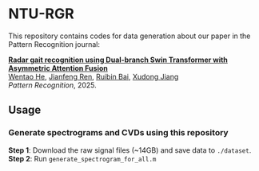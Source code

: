 # NTU-RGR

This repository contains codes for data generation about our paper in the Pattern Recognition journal: 

[**Radar gait recognition using Dual-branch Swin Transformer with Asymmetric Attention Fusion**](https://doi.org/10.1016/j.patcog.2024.111101)  
[Wentao He](https://wentaoheunnc.github.io/), [Jianfeng Ren](https://research.nottingham.edu.cn/en/persons/jianfeng-ren), [Ruibin Bai](http://www.cs.nott.ac.uk/~znzbrbb/), [Xudong Jiang](https://personal.ntu.edu.sg/exdjiang/default.htm)  
*Pattern Recognition*, 2025. 

## Usage

### Generate spectrograms and CVDs using this repository
**Step 1**: Download the raw signal files (~14GB) and save data to `./dataset`. 
**Step 2**: Run `generate_spectrogram_for_all.m`
